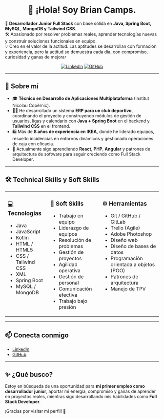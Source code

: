 <div align="center">
<h1 align="center">👋 ¡Hola! Soy Brian Camps.</h1>

<p align="left">
🎯 <strong>Desarrollador Junior Full Stack</strong> con base sólida en <strong>Java, Spring Boot, MySQL, MongoDB y Tailwind CSS</strong>.<br>
🛠️ Apasionado por resolver problemas reales, aprender tecnologías nuevas y construir soluciones funcionales en equipo.<br>
💡 Creo en el valor de la actitud. Las aptitudes se desarrollan con formación y experiencia, pero la actitud se demuestra cada día, con compromiso, curiosidad y ganas de mejorar

<br>

[![LinkedIn](https://img.shields.io/badge/LinkedIn-BrianCampsMartinez-blue?logo=linkedin)](https://www.linkedin.com/in/briancampsmartinez/)
[![GitHub](https://img.shields.io/badge/GitHub-BrianCamps-black?logo=github)](https://github.com/BrianCamps)

</p>
</div>

---

## 🚀 Sobre mí

- 🎓 **Técnico en Desarrollo de Aplicaciones Multiplataforma** (Institut Nicolau Copèrnic).
- 👨‍💻 He desarrollado un sistema **ERP para un club deportivo**, coordinando el proyecto y construyendo módulos de gestión de usuarios, ligas y calendario con **Java + Spring Boot** en el backend y **Tailwind CSS** en el frontend.
- 🛍️ Más de **8 años de experiencia en IKEA**, donde he liderado equipos, resuelto incidencias en entornos dinámicos y gestionado operaciones de caja con eficacia.
- 🌱 Actualmente sigo aprendiendo **React**, **PHP**, **Angular** y patrones de arquitectura de software para seguir creciendo como Full Stack Developer.

---

## 🛠️ Technical Skills y Soft Skills

<table>
<tr>
<td valign="top">

### 💻 Tecnologías

- Java
- JavaScript
- Kotlin
- HTML / HTML5
- CSS / Tailwind CSS
- XML
- Spring Boot
- MySQL / MongoDB

</td>
<td valign="top">

### 🧩 Soft Skills

- Trabajo en equipo
- Liderazgo de equipos
- Resolución de problemas
- Gestión de proyectos
- Agilidad operativa
- Gestión de personal
- Comunicación efectiva
- Trabajo bajo presión

</td>
<td valign="top">

### ⚙️ Herramientas

- Git / GitHub / GitLab
- Trello (Agile)
- Adobe Photoshop
- Diseño web
- Diseño de bases de datos
- Programación orientada a objetos (POO)
- Patrones de arquitectura
- Manejo de TPV

</td>
</tr>
</table>

---

## 📫 Conecta conmigo

- [LinkedIn](https://www.linkedin.com/in/briancampsmartinez/)
- [GitHub](https://github.com/BrianCamps)

---

## ✨ ¿Qué busco?

Estoy en búsqueda de una oportunidad para **mi primer empleo como desarrollador junior**, aportar mi energía, compromiso y ganas de aprender en proyectos reales, mientras sigo desarrollando mis habilidades como **Full Stack Developer**.

¡Gracias por visitar mi perfil! 🚀

